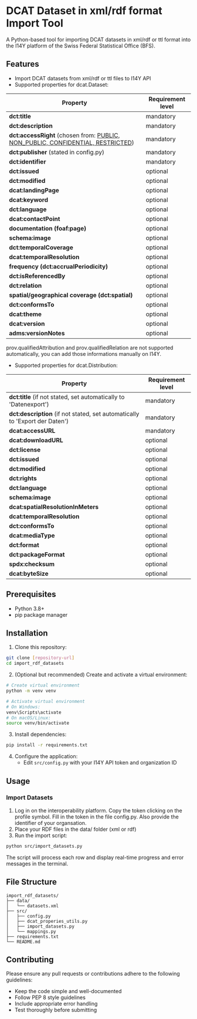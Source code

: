 # DCAT Dataset in xml/rdf format Import Tool

A Python-based tool for importing DCAT datasets in xml/rdf or ttl format into the I14Y platform of the Swiss Federal Statistical Office (BFS).

## Features
- Import DCAT datasets from xml/rdf or ttl files to I14Y API
- Supported properties for dcat.Dataset:
  
| Property | Requirement level | 
| ----| ---- | 
| __dct:title__ | mandatory |
| __dct:description__ | mandatory | 
| __dct:accessRight__ (chosen from:  [PUBLIC, NON_PUBLIC, CONFIDENTIAL, RESTRICTED](http://publications.europa.eu/resource/authority/access-right)) | mandatory | 
| __dct:publisher__ (stated in config.py) | mandatory |
| __dct:identifier__ | mandatory |
| __dct:issued__ | optional |
| __dct:modified__ | optional |
| __dcat:landingPage__ | optional |
| __dcat:keyword__ | optional |
| __dct:language__ | optional |
| __dcat:contactPoint__ | optional |
| __documentation (foaf:page)__ | optional |
| __schema:image__ | optional |
| __dct:temporalCoverage__ | optional |
| __dcat:temporalResolution__ | optional |
| __frequency (dct:accrualPeriodicity)__ | optional |
| __dct:isReferencedBy__ | optional |
| __dct:relation__ | optional |
| __spatial/geographical coverage (dct:spatial)__ | optional |
| __dct:conformsTo__ | optional |
| __dcat:theme__ | optional |
| __dcat:version__ | optional |
| __adms:versionNotes__ | optional |


prov.qualifiedAttribution and prov.qualifiedRelation are not supported automatically, you can add those informations manually on I14Y. 

- Supported properties for dcat.Distribution:
  
| Property | Requirement level | 
| ----| ---- | 
| __dct:title__ (if not stated, set automatically to 'Datenexport') | mandatory |
| __dct:description__ (if not stated, set automatically to 'Export der Daten') | mandatory |
| __dcat:accessURL__ | mandatory |
| __dcat:downloadURL__ | optional |
| __dct:license__ |optional |
| __dct:issued__ | optional |
| __dct:modified__ | optional |
| __dct:rights__ | optional |
| __dct:language__ | optional |
| __schema:image__ | optional |
| __dcat:spatialResolutionInMeters__ | optional |
| __dcat:temporalResolution__ | optional | |
| __dct:conformsTo__ | optional |
| __dcat:mediaType__ | optional |
| __dct:format__ | optional |
| __dct:packageFormat__ | optional |
| __spdx:checksum__ | optional |
| __dcat:byteSize__ | optional |

## Prerequisites

- Python 3.8+
- pip package manager

## Installation

1. Clone this repository:
```bash
git clone [repository-url]
cd import_rdf_datasets
```

2. (Optional but recommended) Create and activate a virtual environment:
```bash
# Create virtual environment
python -m venv venv

# Activate virtual environment
# On Windows:
venv\Scripts\activate
# On macOS/Linux:
source venv/bin/activate
```

3. Install dependencies:
```bash
pip install -r requirements.txt
```

4. Configure the application:
   - Edit `src/config.py` with your I14Y API token and organization ID

## Usage

### Import Datasets

1. Log in on the interoperability platform. Copy the token clicking on the profile symbol. Fill in the token in the file config.py. Also provide the identifier of your organsation.
2. Place your RDF files in the data/ folder (xml or rdf)
3. Run the import script:

```bash
python src/import_datasets.py
```

The script will process each row and display real-time progress and error messages in the terminal.

## File Structure

```
import_rdf_datasets/
├── data/
│   └── datasets.xml
├── src/
│   ├── config.py
│   ├── dcat_properies_utils.py
│   ├── import_datasets.py
│   └── mappings.py
├── requirements.txt
└── README.md
```

## Contributing

Please ensure any pull requests or contributions adhere to the following guidelines:
- Keep the code simple and well-documented
- Follow PEP 8 style guidelines
- Include appropriate error handling
- Test thoroughly before submitting
